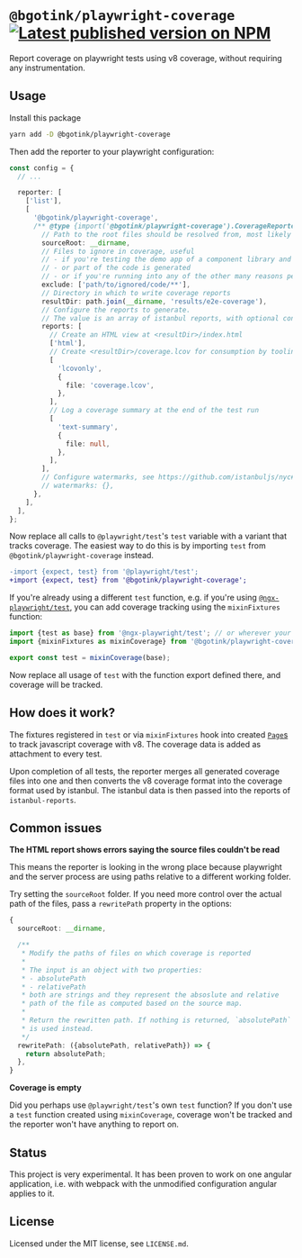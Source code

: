 # `@bgotink/playwright-coverage` [![Latest published version on NPM](https://img.shields.io/npm/v/@bgotink/playwright-coverage)](https://npm.im/@bgotink/playwright-coverage)

Report coverage on playwright tests using v8 coverage, without requiring any instrumentation.

## Usage

Install this package

```bash
yarn add -D @bgotink/playwright-coverage
```

Then add the reporter to your playwright configuration:

```ts
const config = {
  // ...

  reporter: [
    ['list'],
    [
      '@bgotink/playwright-coverage',
      /** @type {import('@bgotink/playwright-coverage').CoverageReporterOptions} */ {
        // Path to the root files should be resolved from, most likely your repository root
        sourceRoot: __dirname,
        // Files to ignore in coverage, useful
        // - if you're testing the demo app of a component library and want to exclude the demo sources
        // - or part of the code is generated
        // - or if you're running into any of the other many reasons people have for excluding files
        exclude: ['path/to/ignored/code/**'],
        // Directory in which to write coverage reports
        resultDir: path.join(__dirname, 'results/e2e-coverage'),
        // Configure the reports to generate.
        // The value is an array of istanbul reports, with optional configuration attached.
        reports: [
          // Create an HTML view at <resultDir>/index.html
          ['html'],
          // Create <resultDir>/coverage.lcov for consumption by tooling
          [
            'lcovonly',
            {
              file: 'coverage.lcov',
            },
          ],
          // Log a coverage summary at the end of the test run
          [
            'text-summary',
            {
              file: null,
            },
          ],
        ],
        // Configure watermarks, see https://github.com/istanbuljs/nyc#high-and-low-watermarks
        // watermarks: {},
      },
    ],
  ],
};
```

Now replace all calls to `@playwright/test`'s `test` variable with a variant that tracks coverage.
The easiest way to do this is by importing `test` from `@bgotink/playwright-coverage` instead.

```diff
-import {expect, test} from '@playwright/test';
+import {expect, test} from '@bgotink/playwright-coverage';
```

If you're already using a different `test` function, e.g. if you're using [`@ngx-playwright/test`](https://github.com/bgotink/ngx-playwright), you can add coverage tracking using the `mixinFixtures` function:

```ts
import {test as base} from '@ngx-playwright/test'; // or wherever your test function comes from
import {mixinFixtures as mixinCoverage} from '@bgotink/playwright-coverage';

export const test = mixinCoverage(base);
```

Now replace all usage of `test` with the function export defined there, and coverage will be tracked.

## How does it work?

The fixtures registered in `test` or via `mixinFixtures` hook into created [`Page`s](https://playwright.dev/docs/api/class-page) to track javascript coverage with v8. The coverage data is added as attachment to every test.

Upon completion of all tests, the reporter merges all generated coverage files into one and then converts the v8 coverage format into the coverage format used by istanbul. The istanbul data is then passed into the reports of `istanbul-reports`.

## Common issues

**The HTML report shows errors saying the source files couldn't be read**

This means the reporter is looking in the wrong place because playwright and the server process are using paths relative to a different working folder.

Try setting the `sourceRoot` folder. If you need more control over the actual path of the files, pass a `rewritePath` property in the options:

```ts
{
  sourceRoot: __dirname,

  /**
   * Modify the paths of files on which coverage is reported
   *
   * The input is an object with two properties:
   * - absolutePath
   * - relativePath
   * both are strings and they represent the absoslute and relative
   * path of the file as computed based on the source map.
   *
   * Return the rewritten path. If nothing is returned, `absolutePath`
   * is used instead.
   */
  rewritePath: ({absolutePath, relativePath}) => {
    return absolutePath;
  },
}
```

**Coverage is empty**

Did you perhaps use `@playwright/test`'s own `test` function?
If you don't use a `test` function created using `mixinCoverage`, coverage won't be tracked and the reporter won't have anything to report on.

## Status

This project is very experimental. It has been proven to work on one angular application, i.e. with webpack with the unmodified configuration angular applies to it.

## License

Licensed under the MIT license, see `LICENSE.md`.
